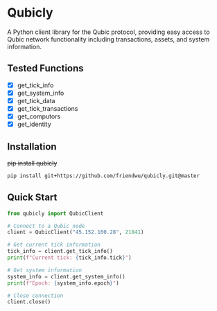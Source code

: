 # Qubicly

A Python client library for the Qubic protocol, providing easy access to Qubic network functionality including transactions, assets, and system information.

## Tested Functions
- [x] get_tick_info
- [x] get_system_info
- [x] get_tick_data
- [x] get_tick_transactions
- [x] get_computors
- [x] get_identity

## Installation

~~pip install qubicly~~

```bash
pip install git+https://github.com/friendwu/qubicly.git@master

```

## Quick Start

```python
from qubicly import QubicClient

# Connect to a Qubic node
client = QubicClient("45.152.160.28", 21841)

# Get current tick information
tick_info = client.get_tick_info()
print(f"Current tick: {tick_info.tick}")

# Get system information
system_info = client.get_system_info()
print(f"Epoch: {system_info.epoch}")

# Close connection
client.close()
```
